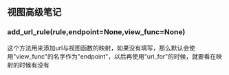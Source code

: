 ## 视图高级笔记

### add\_url\_rule\(rule,endpoint=None,view\_func=None\)

这个方法用来添加url与视图函数的映射，如果没有填写，那么默认会使用"view\_func"的名字作为"endpoint"，以后再使用"url\_for"的时候，就要看在映射的时候有没有

